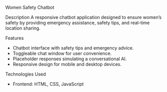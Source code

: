  Women Safety Chatbot

 Description
A responsive chatbot application designed to ensure women’s safety by providing emergency assistance, safety tips, and real-time location sharing.

 Features
- Chatbot interface with safety tips and emergency advice.
- Toggleable chat window for user convenience.
- Placeholder responses simulating a conversational AI.
- Responsive design for mobile and desktop devices.

 Technologies Used
- Frontend: HTML, CSS, JavaScript
